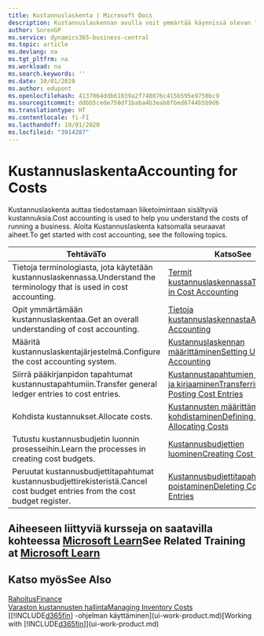 ```yaml
---
title: Kustannuslaskenta | Microsoft Docs
description: Kustannuslaskennan avulla voit ymmärtää käynnissä olevan liiketoiminnan kustannuksia. Aloita Kustannuslaskenta katsomalla seuraavat aiheet.
author: SorenGP
ms.service: dynamics365-business-central
ms.topic: article
ms.devlang: na
ms.tgt_pltfrm: na
ms.workload: na
ms.search.keywords: ''
ms.date: 10/01/2020
ms.author: edupont
ms.openlocfilehash: 4137064ddb61039a2f748076c415b595e9750bc9
ms.sourcegitcommit: ddbb5cede750df1baba4b3eab8fbed6744b5b9d6
ms.translationtype: HT
ms.contentlocale: fi-FI
ms.lasthandoff: 10/01/2020
ms.locfileid: "3914287"
---
```

# <a name="accounting-for-costs"></a><span data-ttu-id="cbffb-104">Kustannuslaskenta</span><span class="sxs-lookup"><span data-stu-id="cbffb-104">Accounting for Costs</span></span>
<span data-ttu-id="cbffb-105">Kustannuslaskenta auttaa tiedostamaan liiketoimintaan sisältyviä kustannuksia.</span><span class="sxs-lookup"><span data-stu-id="cbffb-105">Cost accounting is used to help you understand the costs of running a business.</span></span> <span data-ttu-id="cbffb-106">Aloita Kustannuslaskenta katsomalla seuraavat aiheet.</span><span class="sxs-lookup"><span data-stu-id="cbffb-106">To get started with cost accounting, see the following topics.</span></span>  

|<span data-ttu-id="cbffb-107">Tehtävä</span><span class="sxs-lookup"><span data-stu-id="cbffb-107">To</span></span>|<span data-ttu-id="cbffb-108">Katso</span><span class="sxs-lookup"><span data-stu-id="cbffb-108">See</span></span>|  
|--------|---------|  
|<span data-ttu-id="cbffb-109">Tietoja terminologiasta, jota käytetään kustannuslaskennassa.</span><span class="sxs-lookup"><span data-stu-id="cbffb-109">Understand the terminology that is used in cost accounting.</span></span>|[<span data-ttu-id="cbffb-110">Termit kustannuslaskennassa</span><span class="sxs-lookup"><span data-stu-id="cbffb-110">Terminology in Cost Accounting</span></span>](finance-terminology-in-cost-accounting.md)|  
|<span data-ttu-id="cbffb-111">Opit ymmärtämään kustannuslaskentaa.</span><span class="sxs-lookup"><span data-stu-id="cbffb-111">Get an overall understanding of cost accounting.</span></span>|[<span data-ttu-id="cbffb-112">Tietoja kustannuslaskennasta</span><span class="sxs-lookup"><span data-stu-id="cbffb-112">About Cost Accounting</span></span>](finance-about-cost-accounting.md)|  
|<span data-ttu-id="cbffb-113">Määritä kustannuslaskentajärjestelmä.</span><span class="sxs-lookup"><span data-stu-id="cbffb-113">Configure the cost accounting system.</span></span>|[<span data-ttu-id="cbffb-114">Kustannuslaskennan määrittäminen</span><span class="sxs-lookup"><span data-stu-id="cbffb-114">Setting Up Cost Accounting</span></span>](finance-set-up-cost-accounting.md)|  
|<span data-ttu-id="cbffb-115">Siirrä pääkirjanpidon tapahtumat kustannustapahtumiin.</span><span class="sxs-lookup"><span data-stu-id="cbffb-115">Transfer general ledger entries to cost entries.</span></span>|[<span data-ttu-id="cbffb-116">Kustannustapahtumien siirtäminen ja kirjaaminen</span><span class="sxs-lookup"><span data-stu-id="cbffb-116">Transferring and Posting Cost Entries</span></span>](finance-transfer-and-post-cost-entries.md)|  
|<span data-ttu-id="cbffb-117">Kohdista kustannukset.</span><span class="sxs-lookup"><span data-stu-id="cbffb-117">Allocate costs.</span></span>|[<span data-ttu-id="cbffb-118">Kustannusten määrittäminen ja kohdistaminen</span><span class="sxs-lookup"><span data-stu-id="cbffb-118">Defining and Allocating Costs</span></span>](finance-define-and-allocate-costs.md)|  
|<span data-ttu-id="cbffb-119">Tutustu kustannusbudjetin luonnin prosesseihin.</span><span class="sxs-lookup"><span data-stu-id="cbffb-119">Learn the processes in creating cost budgets.</span></span>|[<span data-ttu-id="cbffb-120">Kustannusbudjettien luominen</span><span class="sxs-lookup"><span data-stu-id="cbffb-120">Creating Cost Budgets</span></span>](finance-create-cost-budgets.md)|
|<span data-ttu-id="cbffb-121">Peruutat kustannusbudjettitapahtumat kustannusbudjettirekisteristä.</span><span class="sxs-lookup"><span data-stu-id="cbffb-121">Cancel cost budget entries from the cost budget register.</span></span>|[<span data-ttu-id="cbffb-122">Kustannusbudjettitapahtumien poistaminen</span><span class="sxs-lookup"><span data-stu-id="cbffb-122">Deleting Cost Budget Entries</span></span>](finance-how-to-delete-cost-budget-entries.md)|

## <a name="see-related-training-at-microsoft-learn"></a><span data-ttu-id="cbffb-123">Aiheeseen liittyviä kursseja on saatavilla kohteessa [Microsoft Learn](/learn/paths/use-cost-accounting-dynamics-365-business-central/)</span><span class="sxs-lookup"><span data-stu-id="cbffb-123">See Related Training at [Microsoft Learn](/learn/paths/use-cost-accounting-dynamics-365-business-central/)</span></span>

## <a name="see-also"></a><span data-ttu-id="cbffb-124">Katso myös</span><span class="sxs-lookup"><span data-stu-id="cbffb-124">See Also</span></span>  
[<span data-ttu-id="cbffb-125">Rahoitus</span><span class="sxs-lookup"><span data-stu-id="cbffb-125">Finance</span></span>](finance.md)  
[<span data-ttu-id="cbffb-126">Varaston kustannusten hallinta</span><span class="sxs-lookup"><span data-stu-id="cbffb-126">Managing Inventory Costs</span></span>](finance-manage-inventory-costs.md)  
<span data-ttu-id="cbffb-127">[[!INCLUDE[d365fin](includes/d365fin_md.md)] -ohjelman käyttäminen](ui-work-product.md)</span><span class="sxs-lookup"><span data-stu-id="cbffb-127">[Working with [!INCLUDE[d365fin](includes/d365fin_md.md)]](ui-work-product.md)</span></span>

